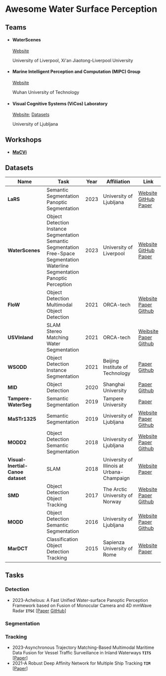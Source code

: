 
# Awesome Water Surface Perception

## Teams
* #### WaterScenes

  [Website](https://github.com/WaterScenes)
  
  University of Liverpool, Xi'an Jiaotong-Liverpool University

  
* #### Marine Intelligent Perception and Computation (MIPC) Group

  [Website](http://mipc.whut.edu.cn/publications.html)
  
  Wuhan University of Technology
  
* #### Visual Cognitive Systems (ViCos) Laboratory

  [Website](https://vicos.si/research/autonomous-boats); [Datasets](https://box.vicos.si/borja/viamaro/index.html)
  
  University of Ljubljana 

## Workshops

* #### [MaCVi](https://macvi.org/workshop/macvi24)

## Datasets

| **Name** | **Task** | **Year** | **Affiliation** | **Link** |
| --- | --- | --- | --- | --- |
| **LaRS** | Semantic Segmentation <br> Panoptic Segmentation | 2023 | University of Ljubljana | [Website](https://lojzezust.github.io/lars-dataset) <br> [GitHub](https://github.com/lojzezust/lars_evaluator) <br> [Paper](https://arxiv.org/abs/2308.09618) |
| **WaterScenes** | Object Detection <br> Instance Segmentation <br> Semantic Segmentation <br> Free-Space Segmentation <br> Waterline Segmentation <br> Panoptic Perception | 2023 | University of Liverpool | [Website](https://waterscenes.github.io) <br> [GitHub](https://github.com/WaterScenes/WaterScenes) <br> [Paper](https://arxiv.org/abs/2307.06505) |
| **FloW** | Object Detection <br> Multimodal Object Detection | 2021 | ORCA-tech | [Website](https://www.orca-tech.cn/datasets/FloW/Introduction) <br> [Paper](https://openaccess.thecvf.com/content/ICCV2021/html/Cheng_FloW_A_Dataset_and_Benchmark_for_Floating_Waste_Detection_in_ICCV_2021_paper.html) <br> [Github](https://github.com/ORCA-Uboat/USVInland-Dataset) |
| **USVInland** | SLAM <br> Stereo Matching <br> Water Segmentation | 2021 | ORCA-tech | [Weibsite](https://www.orca-tech.cn/datasets/USVInland/Introduction) <br> [Paper](https://arxiv.org/abs/2103.05383) <br> [Github](https://github.com/ORCA-Uboat/USVInland-Dataset) |
| **WSODD** | Object Detection <br> Instance Segmentation | 2021 | Beijing Institute of Technology | [Paper](https://www.frontiersin.org/articles/10.3389/fnbot.2021.723336/full) <br>[Github](https://github.com/sunjiaen/WSODD) |
| **MID** | Object Detection | 2020 | Shanghai University| [Paper](https://doi.org/10.1002/rob.21983) <br> [Github](https://github.com/aluckyi/MID) |
| **Tampere-WaterSeg** | Semantic Segmentation | 2019 |Tampere University| [Paper](https://ieeexplore.ieee.org/document/8918694) |
| **MaSTr1325** | Semantic Segmentation | 2019 |University of Ljubljana| [Website](https://vicos.si/resources/mastr1325/) <br> [Paper](https://ieeexplore.ieee.org/document/8967909) <br> [Github](https://github.com/bborja/modd) |
| **MODD2** | Object Detection <br> Semantic Segmentation | 2018 |University of Ljubljana| [Website](https://box.vicos.si/borja/viamaro/index.html) <br> [Paper](https://arxiv.org/abs/1802.07956) <br> [Github](https://arxiv.org/abs/1802.07956) |
| **Visual-Inertial-Canoe dataset**  | SLAM | 2018 | University of Illinois at Urbana-Champaign| [Website](https://databank.illinois.edu/datasets/IDB-9342111) <br> [Paper](https://journals.sagepub.com/doi/pdf/10.1177/0278364917751842)|
| **SMD** | Object Detection <br> Object Tracking | 2017 |The Arctic University of Norway| [Website](https://sites.google.com/site/dilipprasad/home/singapore-maritime-dataset) <br> [Paper](https://openaccess.thecvf.com/content_CVPRW_2019/papers/PBVS/Moosbauer_A_Benchmark_for_Deep_Learning_Based_Object_Detection_in_Maritime_CVPRW_2019_paper.pdf) <br> [Github](https://github.com/yaoshanliang/Singapore-Maritime-Dataset) |
| **MODD** | Object Detection <br> Semantic Segmentation | 2016 |University of Ljubljana| [Website](http://vision.fe.uni-lj.si/RESEARCH/modd/) <br> [Paper](https://arxiv.org/abs/1503.01918) <br> [Github](https://vicos.si/resources/modd/) |
| **MarDCT** | Classification <br> Object Detection <br> Tracking | 2015 |Sapienza University of Rome| [Website](http://www.diag.uniroma1.it//~labrococo/MAR/index.htm) <br> [Paper](http://www.diag.uniroma1.it//~bloisi/papers/bloisi-vrs2015-draft.pdf) |


## Tasks

### Detection

* 2023-Achelous: A Fast Unified Water-surface Panoptic Perception Framework based on Fusion of Monocular Camera and 4D mmWave Radar __`ITSC`__ [[Paper](https://arxiv.org/abs/2307.07102) [GitHub](https://github.com/GuanRunwei/Achelous)]

### Segmentation

### Tracking

* 2023-Asynchronous Trajectory Matching-Based Multimodal Maritime Data Fusion for Vessel Traffic Surveillance in Inland Waterways __`TITS`__ [[Paper](https://ieeexplore.ieee.org/abstract/document/10159572)]
* 2021-A Robust Deep Affinity Network for Multiple Ship Tracking  __`TIM`__ [[Paper](https://ieeexplore.ieee.org/abstract/document/9423987)]
